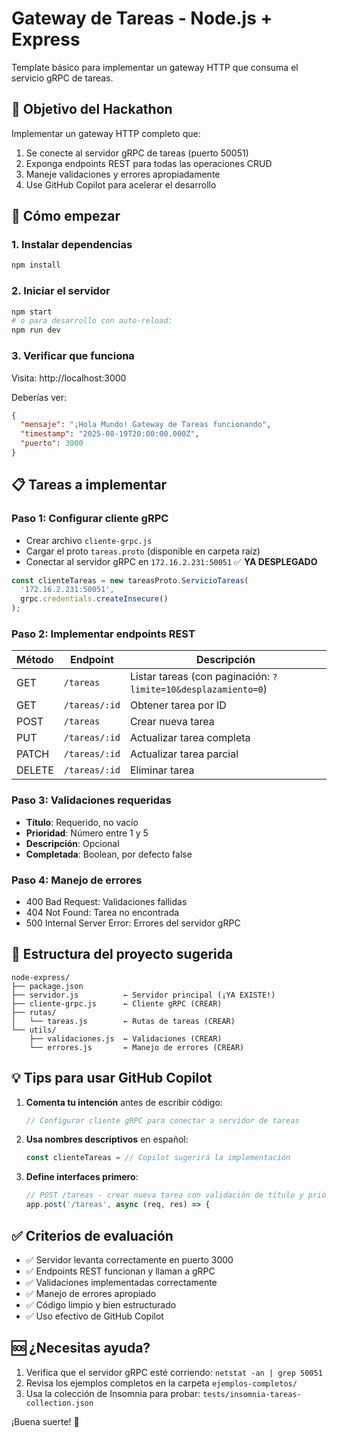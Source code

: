 # Gateway de Tareas - Node.js + Express

Template básico para implementar un gateway HTTP que consuma el servicio gRPC de tareas.

## 🎯 Objetivo del Hackathon

Implementar un gateway HTTP completo que:
1. Se conecte al servidor gRPC de tareas (puerto 50051)
2. Exponga endpoints REST para todas las operaciones CRUD
3. Maneje validaciones y errores apropiadamente
4. Use GitHub Copilot para acelerar el desarrollo

## 🚀 Cómo empezar

### 1. Instalar dependencias
```bash
npm install
```

### 2. Iniciar el servidor
```bash
npm start
# o para desarrollo con auto-reload:
npm run dev
```

### 3. Verificar que funciona
Visita: http://localhost:3000

Deberías ver:
```json
{
  "mensaje": "¡Hola Mundo! Gateway de Tareas funcionando",
  "timestamp": "2025-08-19T20:00:00.000Z",
  "puerto": 3000
}
```

## 📋 Tareas a implementar

### Paso 1: Configurar cliente gRPC
- Crear archivo `cliente-grpc.js`
- Cargar el proto `tareas.proto` (disponible en carpeta raíz)
- Conectar al servidor gRPC en `172.16.2.231:50051` ✅ **YA DESPLEGADO**

```javascript
const clienteTareas = new tareasProto.ServicioTareas(
  '172.16.2.231:50051',
  grpc.credentials.createInsecure()
);
```

### Paso 2: Implementar endpoints REST

| Método | Endpoint | Descripción |
|--------|----------|-------------|
| GET | `/tareas` | Listar tareas (con paginación: `?limite=10&desplazamiento=0`) |
| GET | `/tareas/:id` | Obtener tarea por ID |
| POST | `/tareas` | Crear nueva tarea |
| PUT | `/tareas/:id` | Actualizar tarea completa |
| PATCH | `/tareas/:id` | Actualizar tarea parcial |
| DELETE | `/tareas/:id` | Eliminar tarea |

### Paso 3: Validaciones requeridas
- **Título**: Requerido, no vacío
- **Prioridad**: Número entre 1 y 5
- **Descripción**: Opcional
- **Completada**: Boolean, por defecto false

### Paso 4: Manejo de errores
- 400 Bad Request: Validaciones fallidas
- 404 Not Found: Tarea no encontrada  
- 500 Internal Server Error: Errores del servidor gRPC

## 🔧 Estructura del proyecto sugerida

```
node-express/
├── package.json
├── servidor.js          ← Servidor principal (¡YA EXISTE!)
├── cliente-grpc.js      ← Cliente gRPC (CREAR)
├── rutas/
│   └── tareas.js        ← Rutas de tareas (CREAR)
└── utils/
    ├── validaciones.js  ← Validaciones (CREAR)
    └── errores.js       ← Manejo de errores (CREAR)
```

## 💡 Tips para usar GitHub Copilot

1. **Comenta tu intención** antes de escribir código:
   ```js
   // Configurar cliente gRPC para conectar a servidor de tareas
   ```

2. **Usa nombres descriptivos** en español:
   ```js
   const clienteTareas = // Copilot sugerirá la implementación
   ```

3. **Define interfaces primero**:
   ```js
   // POST /tareas - crear nueva tarea con validación de título y prioridad
   app.post('/tareas', async (req, res) => {
   ```

## ✅ Criterios de evaluación

- ✅ Servidor levanta correctamente en puerto 3000
- ✅ Endpoints REST funcionan y llaman a gRPC  
- ✅ Validaciones implementadas correctamente
- ✅ Manejo de errores apropiado
- ✅ Código limpio y bien estructurado
- ✅ Uso efectivo de GitHub Copilot

## 🆘 ¿Necesitas ayuda?

1. Verifica que el servidor gRPC esté corriendo: `netstat -an | grep 50051`
2. Revisa los ejemplos completos en la carpeta `ejemplos-completos/`
3. Usa la colección de Insomnia para probar: `tests/insomnia-tareas-collection.json`

¡Buena suerte! 🚀